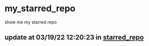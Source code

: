 # my_starred_repo
show me my starred repo

update at 03/19/22 12:20:23 in [starred_repo](./index.html)
---


